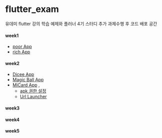# flutter_exam
유데미 flutter 강의 학습 예제와 플러너 4기 스터디 추가 과제수행 후 코드 배포 공간

#### week1
- [poor App](https://github.com/BangJihoon/flutter_app/blob/main/lib/PoorApp.dart)
- [rich App](https://github.com/BangJihoon/flutter_app/blob/main/lib/RichApp.dart)

#### week2
- [Dicee App](https://github.com/BangJihoon/flutter_app/blob/main/lib/Dicee.dart)
- [Magic Ball App](https://github.com/BangJihoon/flutter_app/blob/main/lib/MagicBall.dart)
- [MiCard App](https://github.com/BangJihoon/flutter_app/blob/main/lib/MiCard.dart) , 
  + [apk 권한 설정](https://github.com/BangJihoon/flutter_app/blob/main/android/app/src/main/AndroidManifest.xml)
  + [Url Launcher](https://github.com/BangJihoon/flutter_app/blob/main/lib/UrlLauncher.dart)


#### week3
#### week4
#### week5
